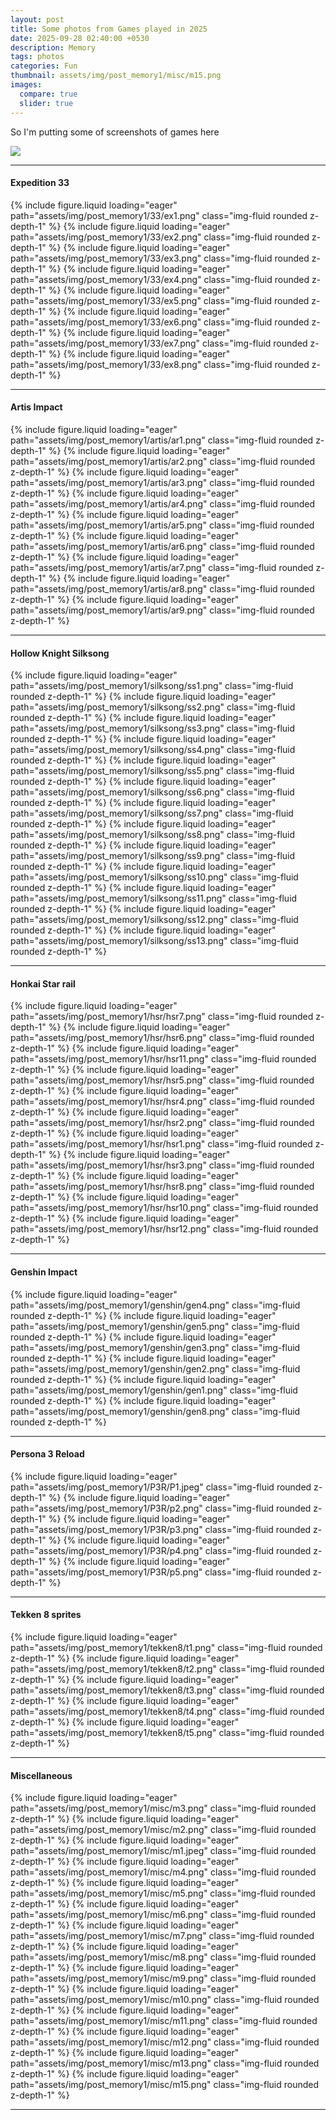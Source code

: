 ```yaml
---
layout: post
title: Some photos from Games played in 2025
date: 2025-09-28 02:40:00 +0530
description: Memory
tags: photos
categories: Fun
thumbnail: assets/img/post_memory1/misc/m15.png
images:
  compare: true
  slider: true
---
```


So I'm putting some of screenshots of games here

![](https://i.imgflip.com/a7hcqk.jpg)

---

#### Expedition 33

<swiper-container keyboard="true" navigation="true" pagination="true" pagination-clickable="true" rewind="true">
  <swiper-slide>{% include figure.liquid loading="eager" path="assets/img/post_memory1/33/ex1.png" class="img-fluid rounded z-depth-1" %}</swiper-slide>
  <swiper-slide>{% include figure.liquid loading="eager" path="assets/img/post_memory1/33/ex2.png" class="img-fluid rounded z-depth-1" %}</swiper-slide>
  <swiper-slide>{% include figure.liquid loading="eager" path="assets/img/post_memory1/33/ex3.png" class="img-fluid rounded z-depth-1" %}</swiper-slide>
  <swiper-slide>{% include figure.liquid loading="eager" path="assets/img/post_memory1/33/ex4.png" class="img-fluid rounded z-depth-1" %}</swiper-slide>
  <swiper-slide>{% include figure.liquid loading="eager" path="assets/img/post_memory1/33/ex5.png" class="img-fluid rounded z-depth-1" %}</swiper-slide>
  <swiper-slide>{% include figure.liquid loading="eager" path="assets/img/post_memory1/33/ex6.png" class="img-fluid rounded z-depth-1" %}</swiper-slide>
  <swiper-slide>{% include figure.liquid loading="eager" path="assets/img/post_memory1/33/ex7.png" class="img-fluid rounded z-depth-1" %}</swiper-slide>
  <swiper-slide>{% include figure.liquid loading="eager" path="assets/img/post_memory1/33/ex8.png" class="img-fluid rounded z-depth-1" %}</swiper-slide>
</swiper-container>

---

#### Artis Impact

<swiper-container keyboard="true" navigation="true" pagination="true" pagination-clickable="true" rewind="true">
  <swiper-slide>{% include figure.liquid loading="eager" path="assets/img/post_memory1/artis/ar1.png" class="img-fluid rounded z-depth-1" %}</swiper-slide>
  <swiper-slide>{% include figure.liquid loading="eager" path="assets/img/post_memory1/artis/ar2.png" class="img-fluid rounded z-depth-1" %}</swiper-slide>
  <swiper-slide>{% include figure.liquid loading="eager" path="assets/img/post_memory1/artis/ar3.png" class="img-fluid rounded z-depth-1" %}</swiper-slide>
  <swiper-slide>{% include figure.liquid loading="eager" path="assets/img/post_memory1/artis/ar4.png" class="img-fluid rounded z-depth-1" %}</swiper-slide>
  <swiper-slide>{% include figure.liquid loading="eager" path="assets/img/post_memory1/artis/ar5.png" class="img-fluid rounded z-depth-1" %}</swiper-slide>
  <swiper-slide>{% include figure.liquid loading="eager" path="assets/img/post_memory1/artis/ar6.png" class="img-fluid rounded z-depth-1" %}</swiper-slide>
  <swiper-slide>{% include figure.liquid loading="eager" path="assets/img/post_memory1/artis/ar7.png" class="img-fluid rounded z-depth-1" %}</swiper-slide>
  <swiper-slide>{% include figure.liquid loading="eager" path="assets/img/post_memory1/artis/ar8.png" class="img-fluid rounded z-depth-1" %}</swiper-slide>
  <swiper-slide>{% include figure.liquid loading="eager" path="assets/img/post_memory1/artis/ar9.png" class="img-fluid rounded z-depth-1" %}</swiper-slide>
</swiper-container>

---

#### Hollow Knight Silksong

<swiper-container keyboard="true" navigation="true" pagination="true" pagination-clickable="true" rewind="true">
  <swiper-slide>{% include figure.liquid loading="eager" path="assets/img/post_memory1/silksong/ss1.png" class="img-fluid rounded z-depth-1" %}</swiper-slide>
  <swiper-slide>{% include figure.liquid loading="eager" path="assets/img/post_memory1/silksong/ss2.png" class="img-fluid rounded z-depth-1" %}</swiper-slide>
  <swiper-slide>{% include figure.liquid loading="eager" path="assets/img/post_memory1/silksong/ss3.png" class="img-fluid rounded z-depth-1" %}</swiper-slide>
  <swiper-slide>{% include figure.liquid loading="eager" path="assets/img/post_memory1/silksong/ss4.png" class="img-fluid rounded z-depth-1" %}</swiper-slide>
  <swiper-slide>{% include figure.liquid loading="eager" path="assets/img/post_memory1/silksong/ss5.png" class="img-fluid rounded z-depth-1" %}</swiper-slide>
  <swiper-slide>{% include figure.liquid loading="eager" path="assets/img/post_memory1/silksong/ss6.png" class="img-fluid rounded z-depth-1" %}</swiper-slide>
  <swiper-slide>{% include figure.liquid loading="eager" path="assets/img/post_memory1/silksong/ss7.png" class="img-fluid rounded z-depth-1" %}</swiper-slide>
  <swiper-slide>{% include figure.liquid loading="eager" path="assets/img/post_memory1/silksong/ss8.png" class="img-fluid rounded z-depth-1" %}</swiper-slide>
  <swiper-slide>{% include figure.liquid loading="eager" path="assets/img/post_memory1/silksong/ss9.png" class="img-fluid rounded z-depth-1" %}</swiper-slide>
  <swiper-slide>{% include figure.liquid loading="eager" path="assets/img/post_memory1/silksong/ss10.png" class="img-fluid rounded z-depth-1" %}</swiper-slide>
  <swiper-slide>{% include figure.liquid loading="eager" path="assets/img/post_memory1/silksong/ss11.png" class="img-fluid rounded z-depth-1" %}</swiper-slide>
  <swiper-slide>{% include figure.liquid loading="eager" path="assets/img/post_memory1/silksong/ss12.png" class="img-fluid rounded z-depth-1" %}</swiper-slide>
  <swiper-slide>{% include figure.liquid loading="eager" path="assets/img/post_memory1/silksong/ss13.png" class="img-fluid rounded z-depth-1" %}</swiper-slide>
</swiper-container>

---

#### Honkai Star rail

<swiper-container keyboard="true" navigation="true" pagination="true" pagination-clickable="true" rewind="true">
  <swiper-slide>{% include figure.liquid loading="eager" path="assets/img/post_memory1/hsr/hsr7.png" class="img-fluid rounded z-depth-1" %}</swiper-slide>
  <swiper-slide>{% include figure.liquid loading="eager" path="assets/img/post_memory1/hsr/hsr6.png" class="img-fluid rounded z-depth-1" %}</swiper-slide>
  <swiper-slide>{% include figure.liquid loading="eager" path="assets/img/post_memory1/hsr/hsr11.png" class="img-fluid rounded z-depth-1" %}</swiper-slide>
  <swiper-slide>{% include figure.liquid loading="eager" path="assets/img/post_memory1/hsr/hsr5.png" class="img-fluid rounded z-depth-1" %}</swiper-slide>
  <swiper-slide>{% include figure.liquid loading="eager" path="assets/img/post_memory1/hsr/hsr4.png" class="img-fluid rounded z-depth-1" %}</swiper-slide>
  <swiper-slide>{% include figure.liquid loading="eager" path="assets/img/post_memory1/hsr/hsr2.png" class="img-fluid rounded z-depth-1" %}</swiper-slide>
  <swiper-slide>{% include figure.liquid loading="eager" path="assets/img/post_memory1/hsr/hsr1.png" class="img-fluid rounded z-depth-1" %}</swiper-slide>
  <swiper-slide>{% include figure.liquid loading="eager" path="assets/img/post_memory1/hsr/hsr3.png" class="img-fluid rounded z-depth-1" %}</swiper-slide>
  <swiper-slide>{% include figure.liquid loading="eager" path="assets/img/post_memory1/hsr/hsr8.png" class="img-fluid rounded z-depth-1" %}</swiper-slide>
  <swiper-slide>{% include figure.liquid loading="eager" path="assets/img/post_memory1/hsr/hsr10.png" class="img-fluid rounded z-depth-1" %}</swiper-slide>
  <swiper-slide>{% include figure.liquid loading="eager" path="assets/img/post_memory1/hsr/hsr12.png" class="img-fluid rounded z-depth-1" %}</swiper-slide>
</swiper-container>

---

#### Genshin Impact

<swiper-container keyboard="true" navigation="true" pagination="true" pagination-clickable="true" rewind="true">
  <swiper-slide>{% include figure.liquid loading="eager" path="assets/img/post_memory1/genshin/gen4.png" class="img-fluid rounded z-depth-1" %}</swiper-slide>
  <swiper-slide>{% include figure.liquid loading="eager" path="assets/img/post_memory1/genshin/gen5.png" class="img-fluid rounded z-depth-1" %}</swiper-slide>
  <swiper-slide>{% include figure.liquid loading="eager" path="assets/img/post_memory1/genshin/gen3.png" class="img-fluid rounded z-depth-1" %}</swiper-slide>
  <swiper-slide>{% include figure.liquid loading="eager" path="assets/img/post_memory1/genshin/gen2.png" class="img-fluid rounded z-depth-1" %}</swiper-slide>
  <swiper-slide>{% include figure.liquid loading="eager" path="assets/img/post_memory1/genshin/gen1.png" class="img-fluid rounded z-depth-1" %}</swiper-slide>
  <swiper-slide>{% include figure.liquid loading="eager" path="assets/img/post_memory1/genshin/gen8.png" class="img-fluid rounded z-depth-1" %}</swiper-slide>
</swiper-container>

---

#### Persona 3 Reload

<swiper-container keyboard="true" navigation="true" pagination="true" pagination-clickable="true" rewind="true">
  <swiper-slide>{% include figure.liquid loading="eager" path="assets/img/post_memory1/P3R/P1.jpeg" class="img-fluid rounded z-depth-1" %}</swiper-slide>
  <swiper-slide>{% include figure.liquid loading="eager" path="assets/img/post_memory1/P3R/p2.png" class="img-fluid rounded z-depth-1" %}</swiper-slide>
  <swiper-slide>{% include figure.liquid loading="eager" path="assets/img/post_memory1/P3R/p3.png" class="img-fluid rounded z-depth-1" %}</swiper-slide>
  <swiper-slide>{% include figure.liquid loading="eager" path="assets/img/post_memory1/P3R/p4.png" class="img-fluid rounded z-depth-1" %}</swiper-slide>
  <swiper-slide>{% include figure.liquid loading="eager" path="assets/img/post_memory1/P3R/p5.png" class="img-fluid rounded z-depth-1" %}</swiper-slide>
</swiper-container>

---

#### Tekken 8 sprites 

<swiper-container keyboard="true" navigation="true" pagination="true" pagination-clickable="true" rewind="true">
  <swiper-slide>{% include figure.liquid loading="eager" path="assets/img/post_memory1/tekken8/t1.png" class="img-fluid rounded z-depth-1" %}</swiper-slide>
  <swiper-slide>{% include figure.liquid loading="eager" path="assets/img/post_memory1/tekken8/t2.png" class="img-fluid rounded z-depth-1" %}</swiper-slide>
  <swiper-slide>{% include figure.liquid loading="eager" path="assets/img/post_memory1/tekken8/t3.png" class="img-fluid rounded z-depth-1" %}</swiper-slide>
  <swiper-slide>{% include figure.liquid loading="eager" path="assets/img/post_memory1/tekken8/t4.png" class="img-fluid rounded z-depth-1" %}</swiper-slide>
  <swiper-slide>{% include figure.liquid loading="eager" path="assets/img/post_memory1/tekken8/t5.png" class="img-fluid rounded z-depth-1" %}</swiper-slide>
</swiper-container>

---

#### Miscellaneous 

<swiper-container keyboard="true" navigation="true" pagination="true" pagination-clickable="true" rewind="true">
  <swiper-slide>{% include figure.liquid loading="eager" path="assets/img/post_memory1/misc/m3.png" class="img-fluid rounded z-depth-1" %}</swiper-slide>
  <swiper-slide>{% include figure.liquid loading="eager" path="assets/img/post_memory1/misc/m2.png" class="img-fluid rounded z-depth-1" %}</swiper-slide>
  <swiper-slide>{% include figure.liquid loading="eager" path="assets/img/post_memory1/misc/m1.jpeg" class="img-fluid rounded z-depth-1" %}</swiper-slide>
  <swiper-slide>{% include figure.liquid loading="eager" path="assets/img/post_memory1/misc/m4.png" class="img-fluid rounded z-depth-1" %}</swiper-slide>
  <swiper-slide>{% include figure.liquid loading="eager" path="assets/img/post_memory1/misc/m5.png" class="img-fluid rounded z-depth-1" %}</swiper-slide>
  <swiper-slide>{% include figure.liquid loading="eager" path="assets/img/post_memory1/misc/m6.png" class="img-fluid rounded z-depth-1" %}</swiper-slide>
  <swiper-slide>{% include figure.liquid loading="eager" path="assets/img/post_memory1/misc/m7.png" class="img-fluid rounded z-depth-1" %}</swiper-slide>
  <swiper-slide>{% include figure.liquid loading="eager" path="assets/img/post_memory1/misc/m8.png" class="img-fluid rounded z-depth-1" %}</swiper-slide>
  <swiper-slide>{% include figure.liquid loading="eager" path="assets/img/post_memory1/misc/m9.png" class="img-fluid rounded z-depth-1" %}</swiper-slide>
  <swiper-slide>{% include figure.liquid loading="eager" path="assets/img/post_memory1/misc/m10.png" class="img-fluid rounded z-depth-1" %}</swiper-slide>
  <swiper-slide>{% include figure.liquid loading="eager" path="assets/img/post_memory1/misc/m11.png" class="img-fluid rounded z-depth-1" %}</swiper-slide>
  <swiper-slide>{% include figure.liquid loading="eager" path="assets/img/post_memory1/misc/m12.png" class="img-fluid rounded z-depth-1" %}</swiper-slide>
  <swiper-slide>{% include figure.liquid loading="eager" path="assets/img/post_memory1/misc/m13.png" class="img-fluid rounded z-depth-1" %}</swiper-slide>
  <swiper-slide>{% include figure.liquid loading="eager" path="assets/img/post_memory1/misc/m15.png" class="img-fluid rounded z-depth-1" %}</swiper-slide>
</swiper-container>

---